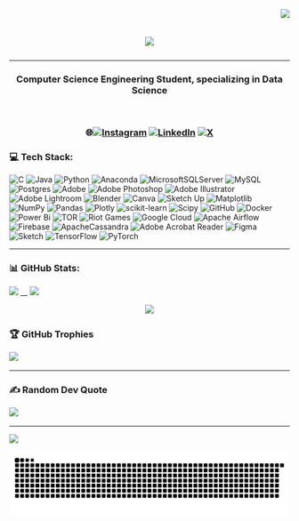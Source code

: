 <img align="right" src="https://visitor-badge.laobi.icu/badge?page_id=Raj12Aryan.Raj12Aryan"/>

<h1 align="center">
    <img src="https://readme-typing-svg.herokuapp.com/?font=Righteous&size=35&center=true&vCenter=true&width=500&height=70&duration=4000&lines=Hi+There!+👋;+I'm+Aryan+Raj!;" />
</h1>

---

<h3 align="center">Computer Science Engineering Student, specializing in Data Science</h3>

<br/>

<div align="center">
    
### 🌐[![Instagram](https://img.shields.io/badge/Instagram-%23E4405F.svg?logo=Instagram&logoColor=white)](https://instagram.com/a5830000) [![LinkedIn](https://img.shields.io/badge/LinkedIn-%230077B5.svg?logo=linkedin&logoColor=white)](https://linkedin.com/in/aryanraj3) [![X](https://img.shields.io/badge/X-black.svg?logo=X&logoColor=white)](https://x.com/Aryan_Raj5) 
</div>

### 💻 Tech Stack:
![C](https://img.shields.io/badge/c-%2300599C.svg?style=plastic&logo=c&logoColor=white) ![Java](https://img.shields.io/badge/java-%23ED8B00.svg?style=plastic&logo=openjdk&logoColor=white) ![Python](https://img.shields.io/badge/python-3670A0?style=plastic&logo=python&logoColor=ffdd54) ![Anaconda](https://img.shields.io/badge/Anaconda-%2344A833.svg?style=plastic&logo=anaconda&logoColor=white) ![MicrosoftSQLServer](https://img.shields.io/badge/Microsoft%20SQL%20Server-CC2927?style=plastic&logo=microsoft%20sql%20server&logoColor=white) ![MySQL](https://img.shields.io/badge/mysql-4479A1.svg?style=plastic&logo=mysql&logoColor=white) ![Postgres](https://img.shields.io/badge/postgres-%23316192.svg?style=plastic&logo=postgresql&logoColor=white) ![Adobe](https://img.shields.io/badge/adobe-%23FF0000.svg?style=plastic&logo=adobe&logoColor=white) ![Adobe Photoshop](https://img.shields.io/badge/adobe%20photoshop-%2331A8FF.svg?style=plastic&logo=adobe%20photoshop&logoColor=white) ![Adobe Illustrator](https://img.shields.io/badge/adobe%20illustrator-%23FF9A00.svg?style=plastic&logo=adobe%20illustrator&logoColor=white) ![Adobe Lightroom](https://img.shields.io/badge/Adobe%20Lightroom-31A8FF.svg?style=plastic&logo=Adobe%20Lightroom&logoColor=white) ![Blender](https://img.shields.io/badge/blender-%23F5792A.svg?style=plastic&logo=blender&logoColor=white) ![Canva](https://img.shields.io/badge/Canva-%2300C4CC.svg?style=plastic&logo=Canva&logoColor=white) ![Sketch Up](https://img.shields.io/badge/SketchUp-005F9E?style=plastic&logo=sketchup&logoColor=white) ![Matplotlib](https://img.shields.io/badge/Matplotlib-%23ffffff.svg?style=plastic&logo=Matplotlib&logoColor=black) ![NumPy](https://img.shields.io/badge/numpy-%23013243.svg?style=plastic&logo=numpy&logoColor=white) ![Pandas](https://img.shields.io/badge/pandas-%23150458.svg?style=plastic&logo=pandas&logoColor=white) ![Plotly](https://img.shields.io/badge/Plotly-%233F4F75.svg?style=plastic&logo=plotly&logoColor=white) ![scikit-learn](https://img.shields.io/badge/scikit--learn-%23F7931E.svg?style=plastic&logo=scikit-learn&logoColor=white) ![Scipy](https://img.shields.io/badge/SciPy-%230C55A5.svg?style=plastic&logo=scipy&logoColor=%white) ![GitHub](https://img.shields.io/badge/github-%23121011.svg?style=plastic&logo=github&logoColor=white) ![Docker](https://img.shields.io/badge/docker-%230db7ed.svg?style=plastic&logo=docker&logoColor=white) ![Power Bi](https://img.shields.io/badge/power_bi-F2C811?style=plastic&logo=powerbi&logoColor=black) ![TOR](https://img.shields.io/badge/tor-%237E4798.svg?style=plastic&logo=tor-project&logoColor=white) ![Riot Games](https://img.shields.io/badge/riotgames-D32936.svg?style=plastic&logo=riotgames&logoColor=white) ![Google Cloud](https://img.shields.io/badge/GoogleCloud-%234285F4.svg?style=plastic&logo=google-cloud&logoColor=white) ![Apache Airflow](https://img.shields.io/badge/Apache%20Airflow-017CEE?style=plastic&logo=Apache%20Airflow&logoColor=white) ![Firebase](https://img.shields.io/badge/firebase-a08021?style=plastic&logo=firebase&logoColor=ffcd34) ![ApacheCassandra](https://img.shields.io/badge/cassandra-%231287B1.svg?style=plastic&logo=apache-cassandra&logoColor=white) ![Adobe Acrobat Reader](https://img.shields.io/badge/Adobe%20Acrobat%20Reader-EC1C24.svg?style=plastic&logo=Adobe%20Acrobat%20Reader&logoColor=white) ![Figma](https://img.shields.io/badge/figma-%23F24E1E.svg?style=plastic&logo=figma&logoColor=white) ![Sketch](https://img.shields.io/badge/Sketch-FFB387?style=plastic&logo=sketch&logoColor=black) ![TensorFlow](https://img.shields.io/badge/TensorFlow-%23FF6F00.svg?style=plastic&logo=TensorFlow&logoColor=white) ![PyTorch](https://img.shields.io/badge/PyTorch-%23EE4C2C.svg?style=plastic&logo=PyTorch&logoColor=white)

___

### 📊 GitHub Stats:
![](https://github-readme-stats.vercel.app/api?username=Raj12Aryan&theme=dark&hide_border=false&include_all_commits=false&count_private=false)
__
![](https://github-readme-streak-stats.herokuapp.com/?user=Raj12Aryan&theme=dark&hide_border=false)<br/>

<div align="center">

![](https://github-readme-stats.vercel.app/api/top-langs/?username=Raj12Aryan&theme=dark&hide_border=false&include_all_commits=false&count_private=false&layout=compact)

</div>

### 🏆 GitHub Trophies
![](https://github-profile-trophy.vercel.app/?username=Raj12Aryan&theme=radical&no-frame=false&no-bg=true&margin-w=4)

---

### ✍️ Random Dev Quote
![](https://quotes-github-readme.vercel.app/api?type=horizontal&theme=radical)

---
[![](https://visitcount.itsvg.in/api?id=Raj12Aryan&icon=0&color=0)](https://visitcount.itsvg.in)

<picture>
  <source media="(prefers-color-scheme: dark)" srcset="https://raw.githubusercontent.com/Raj12Aryan/Raj12Aryan/output/github-snake-dark.svg" />
  <source media="(prefers-color-scheme: light)" srcset="https://raw.githubusercontent.com/Raj12Aryan/Raj12Aryan/output/github-snake.svg" />
  <img alt="github-snake" src="https://raw.githubusercontent.com/Raj12Aryan/Raj12Aryan/output/github-snake.svg" />
</picture>

<!-- Proudly created with GPRM ( https://gprm.itsvg.in ) -->
